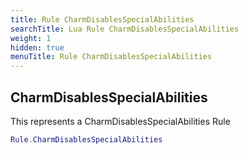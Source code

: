 ```yaml
---
title: Rule CharmDisablesSpecialAbilities
searchTitle: Lua Rule CharmDisablesSpecialAbilities
weight: 1
hidden: true
menuTitle: Rule CharmDisablesSpecialAbilities
---
```

## CharmDisablesSpecialAbilities

This represents a CharmDisablesSpecialAbilities Rule
```lua
Rule.CharmDisablesSpecialAbilities
```